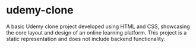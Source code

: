 # udemy-clone
A basic Udemy clone project developed using HTML and CSS, showcasing the core layout and design of an online learning platform. This project is a static representation and does not include backend functionality.
